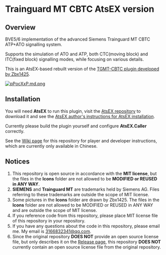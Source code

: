 # Trainguard MT CBTC AtsEX version
## Overview
BVE5/6 implementation of the advanced Siemens Trainguard MT CBTC ATP+ATO signalling system.  

Supports the simulation of ATO and ATP, both CTC(moving block) and ITC(fixed block) signalling modes, while focusing on various details.  

This is an AtsEX-based rebuilt version of the [TGMT-CBTC plugin developed by Zbx1425](https://github.com/zbx1425/TGMT-CBTC).  

[![pPocXxP.md.png](https://z1.ax1x.com/2023/09/22/pPocXxP.md.png)](https://imgse.com/i/pPocXxP)

## Installation
You will need **AtsEX** to run this plugin, visit the [AtsEX repository](https://github.com/automatic9045/AtsEX) to download it and see the [AtsEX author's instructions for AtsEX installation](https://automatic9045.github.io/contents/bve/AtsEX/).  

Currently please build the plugin yourself and configure **AtsEX.Caller** correctly.  

See the [Wiki page](https://github.com/winup-zhou/TGMT-CBTC-EX/wiki/) for this repository for player and developer instructions, which are currently only available in Chinese.

## Notices

1. This repository is open source in accordance with the **MIT license**, but the files in the **Icons** folder are not allowed to be **MODIFIED or REUSED in ANY WAY**. 
2. **SIEMENS** and **Trainguard MT** are trademarks held by Siemens AG. Files referring to these trademarks are outside the scope of MIT license.
3. Some pictures in the **Icons** folder are drawn by Zbx1425. The files in the **Icons** folder are not allowed to be MODIFIED or REUSED in ANY WAY and are outside the scope of MIT license. 
4. If you reference code from this repository, please place MIT license file of this repository in your repository.
5. If you have any questions about the code in this repository, please email me. My email is 3166832341@qq.com.
6. Since the original repository **DOES NOT** provide an open source license file, but only describes it on the [Release page](https://github.com/zbx1425/TGMT-CBTC/releases), this repository **DOES NOT** currently contain an open source license file from the original repository.
